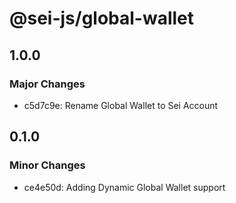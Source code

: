 # @sei-js/global-wallet

## 1.0.0

### Major Changes

- c5d7c9e: Rename Global Wallet to Sei Account

## 0.1.0

### Minor Changes

- ce4e50d: Adding Dynamic Global Wallet support
